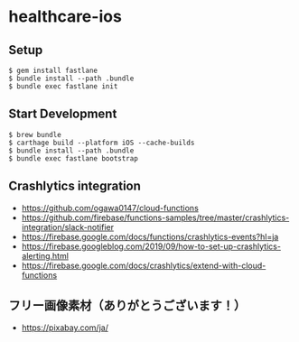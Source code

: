 # healthcare-ios

## Setup 

```
$ gem install fastlane
$ bundle install --path .bundle
$ bundle exec fastlane init
```

## Start Development 

```
$ brew bundle
$ carthage build --platform iOS --cache-builds
$ bundle install --path .bundle
$ bundle exec fastlane bootstrap
```

## Crashlytics integration

- https://github.com/ogawa0147/cloud-functions
- https://github.com/firebase/functions-samples/tree/master/crashlytics-integration/slack-notifier
- https://firebase.google.com/docs/functions/crashlytics-events?hl=ja
- https://firebase.googleblog.com/2019/09/how-to-set-up-crashlytics-alerting.html
- https://firebase.google.com/docs/crashlytics/extend-with-cloud-functions

## フリー画像素材（ありがとうございます！）

- https://pixabay.com/ja/